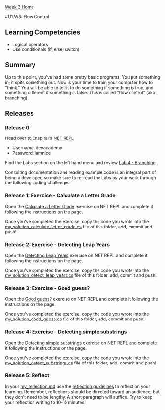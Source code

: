 [Week 3 Home](../)

#U1.W3: Flow Control

## Learning Competencies
- Logical operators
- Use conditionals (if, else, switch)

## Summary
Up to this point, you've had some pretty basic programs. You put something in; it spits something out. Now is your time to train your computer how to "think." You will be able to tell it to do something if something is true, and something different if something is false. This is called "flow control" (aka branching).

## Releases

### Release 0

Head over to Enspiral's [NET REPL](http://net-repl.enspiral.info) 

* Username: devacademy
* Password: iamnice

Find the Labs section on the left hand menu and review [Lab 4 - Branching](http://net-repl.enspiral.info/labs).

Consulting documentation and reading example code is an integral part of being a developer, so make sure to re-read the Labs as your work through the following coding challenges.

### Release 1: Exercise - Calculate a Letter Grade 

Open the [Calculate a Letter Grade](http://net-repl.enspiral.info/exercises/8) exercise on NET REPL and complete it following the instructions on the page.

Once you've completed the exercise, copy the code you wrote into the [my_solution_calculate_letter_grade.cs](my_solution_calculate_letter_grade.cs) file of this folder, add, commit and push!

### Release 2: Exercise - Detecting Leap Years

Open the [Detecting Leap Years](http://net-repl.enspiral.info/exercises/9) exercise on NET REPL and complete it following the instructions on the page.

Once you've completed the exercise, copy the code you wrote into the [my_solution_detect_leap_years.cs](my_solution_detect_leap_years.cs) file of this folder, add, commit and push!

### Release 3: Exercise - Good guess?

Open the [Good guess?](http://net-repl.enspiral.info/exercises/10) exercise on NET REPL and complete it following the instructions on the page.

Once you've completed the exercise, copy the code you wrote into the [my_solution_good_guess.cs](my_solution_good_guess.cs) file of this folder, add, commit and push!

### Release 4: Exercise - Detecting simple substrings

Open the [Detecting simple substrings](http://net-repl.enspiral.info/exercises/11) exercise on NET REPL and complete it following the instructions on the page.

Once you've completed the exercise, copy the code you wrote into the [my_solution_detect_substrings.cs](my_solution_detect_substrings.cs) file of this folder, add, commit and push!


### Release 5: Reflect
In your [my_reflection.md](my_reflection.md) use the [reflection guidelines](https://github.com/dev-academy-phase0/phase-0-handbook/blob/master/coding-references/reflection-guidelines.md) to reflect on your learning. Remember, reflections should be directed toward an audience, but they don't need to be lengthy. A short paragraph will suffice. Try to keep your reflection writing to 10-15 minutes.